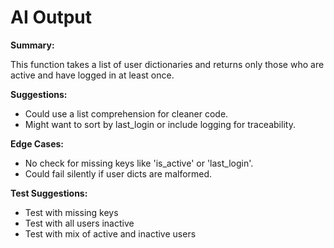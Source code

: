 # AI Output

**Summary:**

This function takes a list of user dictionaries and returns only those who are active and have logged in at least once.

**Suggestions:**

* Could use a list comprehension for cleaner code.
* Might want to sort by last_login or include logging for traceability.

**Edge Cases:**

* No check for missing keys like 'is_active' or 'last_login'.
* Could fail silently if user dicts are malformed.

**Test Suggestions:**

* Test with missing keys
* Test with all users inactive
* Test with mix of active and inactive users